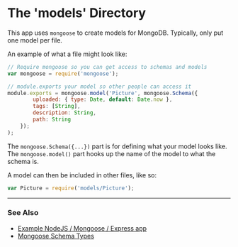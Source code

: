 The 'models' Directory
======================

This app uses `mongoose` to create models for MongoDB. Typically, only put one model per file.

An example of what a file might look like:

```javascript
// Require mongoose so you can get access to schemas and models
var mongoose = require('mongoose');

// module.exports your model so other people can access it
module.exports = mongoose.model('Picture', mongoose.Schema({
        uploaded: { type: Date, default: Date.now },
        tags: [String],
        description: String,
        path: String
    });
);
```

The `mongoose.Schema({...})` part is for defining what your model looks like.
The `mongoose.model()` part hooks up the name of the model to what the schema is.

A model can then be included in other files, like so:

```javascript
var Picture = require('models/Picture');
```

------------------------

### See Also ###

+ [Example NodeJS / Mongoose / Express app](https://gist.github.com/fwielstra/1025038#file-post-js)
+ [Mongoose Schema Types](http://mongoosejs.com/docs/schematypes.html)